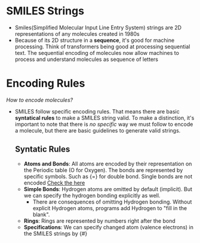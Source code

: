 # SMILES Strings 
- Smiles(Simplified Molecular Input Line Entry System) strings are 2D representations of any molecules created in 1980s 
-  Because of its 2D structure in a **sequence**, it's good for machine processing. Think of transformers being good at processing sequential text. The sequential encoding of molecules now allow machines to process and understand molecules as sequence of letters  
  
# Encoding Rules 
*How to encode molecules?*  
- SMILES follow specific encoding rules. That means there are basic **syntatical rules** to make a SMILES string valid. To make a distinction, it's important to note that there is *no specific* way we must follow to encode a molecule, but there are basic guidelines to generate valid strings. 
  ## Syntatic Rules 
  - **Atoms and Bonds**: All atoms are encoded by their representation on the Periodic table (O for Oxygen). The bonds are represented by specific symbols. Such as {=} for double bond. Single bonds are not encoded  [Check the here](https://archive.epa.gov/med/med_archive_03/web/html/smiles.html)
  - **Simple Bonds**: Hydrogen atoms are omitted by default (implicit). But we can specify the hydrogen bonding explicitly as well. 
    - There are consequences of omitting Hydrogen bonding. Without explicit Hydrogen atoms, programs add Hydrogen to "fill in the blank". 
  - **Rings**: Rings are represented by numbers right after the bond 
  - **Specifications**: We can specify changed atom (valence electrons) in the SMILES strings by {#}